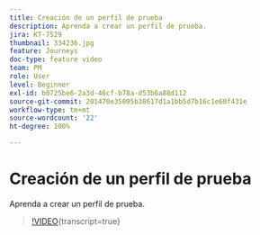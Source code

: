 ```yaml
---
title: Creación de un perfil de prueba
description: Aprenda a crear un perfil de prueba.
jira: KT-7529
thumbnail: 334236.jpg
feature: Journeys
doc-type: feature video
team: PM
role: User
level: Beginner
exl-id: b0725be6-2a3d-46cf-b78a-d53b6a88d112
source-git-commit: 201470e35095b38617d1a1bb5d7b16c1e60f431e
workflow-type: tm+mt
source-wordcount: '22'
ht-degree: 100%

---
```


# Creación de un perfil de prueba

Aprenda a crear un perfil de prueba.

>[!VIDEO](https://video.tv.adobe.com/v/334236?quality=12&learn=on){transcript=true}
